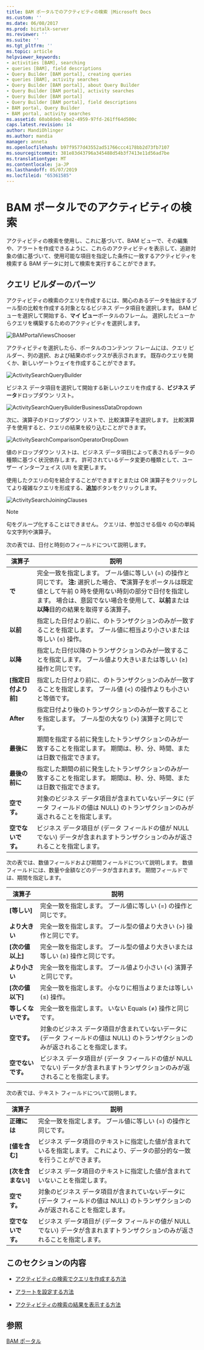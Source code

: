 ```yaml
---
title: BAM ポータルでのアクティビティの検索 |Microsoft Docs
ms.custom: ''
ms.date: 06/08/2017
ms.prod: biztalk-server
ms.reviewer: ''
ms.suite: ''
ms.tgt_pltfrm: ''
ms.topic: article
helpviewer_keywords:
- activities [BAM], searching
- queries [BAM], field descriptions
- Query Builder [BAM portal], creating queries
- queries [BAM], activity searches
- Query Builder [BAM portal], about Query Builder
- Query Builder [BAM portal], activity searches
- Query Builder [BAM portal]
- Query Builder [BAM portal], field descriptions
- BAM portal, Query Builder
- BAM portal, activity searches
ms.assetid: 60ab8deb-ebe2-4959-97fd-261ff64d500c
caps.latest.revision: 14
author: MandiOhlinger
ms.author: mandia
manager: anneta
ms.openlocfilehash: b97f9577d43552ad51766ccc4178bb2d73fb7107
ms.sourcegitcommit: 381e83d43796a345488d54b3f7413e11d56ad7be
ms.translationtype: MT
ms.contentlocale: ja-JP
ms.lasthandoff: 05/07/2019
ms.locfileid: "65361585"
---
```

# <a name="activity-searches-in-the-bam-portal"></a>BAM ポータルでのアクティビティの検索
アクティビティの検索を使用し、これに基づいて、BAM ビューで、その編集や、アラートを作成できるように、これらのアクティビティを表示して、追跡対象の値に基づいて、使用可能な項目を指定した条件に一致するアクティビティを検索する BAM データに対して検索を実行することができます。  
  
## <a name="parts-of-the-query-builder"></a>クエリ ビルダーのパーツ  
 アクティビティの検索のクエリを作成するには、関心のあるデータを抽出するブール型の比較を作成する対象となるビジネス データ項目を選択します。 BAM ビューを選択して開始する、**マイ ビュー**ポータルのフレーム。 選択したビューからクエリを構築するためのアクティビティを選択します。  
  
 ![](../core/media/bamportalviewschooser.gif "BAMPortalViewsChooser")  
  
 アクティビティを選択したら、ポータルのコンテンツ フレームには、クエリ ビルダー、列の選択、および結果のボックスが表示されます。 既存のクエリを開くか、新しいゲートウェイを作成することができます。  
  
 ![](../core/media/activitysearchquerybuilder.gif "ActivitySearchQueryBuilder")  
  
 ビジネス データ項目を選択して開始する新しいクエリを作成する、**ビジネス データ**ドロップダウン リスト。  
  
 ![](../core/media/activitysearchquerybuilderbusinessdatadropdown.gif "ActivitySearchQueryBuilderBusinessDataDropdown")  
  
 次に、演算子のドロップダウン リストで、比較演算子を選択します。 比較演算子を使用すると、クエリの結果を絞り込むことができます。  
  
 ![](../core/media/activitysearchcomparisonoperatordropdown.gif "ActivitySearchComparisonOperatorDropDown")  
  
 値のドロップダウン リストは、ビジネス データ項目によって表されるデータの種類に基づく状況依存します。 許可されているデータ変更の種類として、ユーザー インターフェイス (UI) を変更します。  
  
 使用したクエリの句を結合することができますとまたは OR 演算子をクリックしてより複雑なクエリを形成する、**追加**ボタンをクリックします。  
  
 ![](../core/media/activitysearchjoiningclauses.gif "ActivitySearchJoiningClauses")  
  
> [!NOTE]
>  句をグループ化することはできません。 クエリは、参加させる個々 の句の単純な文字列や演算子。  
  
 次の表では、日付と時刻のフィールドについて説明します。  
  
|演算子|説明|  
|--------------|-----------------|  
|**で**|完全一致を指定します。 ブール値に等しい (=) の操作と同じです。 **注:** 選択した場合、**で**演算子をポータルは既定値として午前 0 時を使用ない時刻の部分で日付を指定します。 場合は、意図でない場合を使用して、**以前**または**以降**目的の結果を取得する演算子。|  
|**以前**|指定した日付より前に、のトランザクションのみが一致することを指定します。 ブール値に相当より小さいまたは等しい (≤) 操作。|  
|**以降**|指定した日付以降のトランザクションのみが一致することを指定します。 ブール値より大きいまたは等しい (≥) 操作と同じです。|  
|**[指定日付より前]**|指定した日付より前に、のトランザクションのみが一致することを指定します。 ブール値 (<) の操作よりも小さいと等価です。|  
|**After**|指定日付より後のトランザクションのみが一致することを指定します。 ブール型の大なり (>) 演算子と同じです。|  
|**最後に**|期間を指定する前に発生したトランザクションのみが一致することを指定します。 期間は、秒、分、時間、または日数で指定できます。|  
|**最後の前に**|指定した期間の前に発生したトランザクションのみが一致することを指定します。 期間は、秒、分、時間、または日数で指定できます。|  
|**空です。**|対象のビジネス データ項目が含まれていないデータに (データ フィールドの値は NULL) のトランザクションのみが返されることを指定します。|  
|**空でないです。**|ビジネス データ項目が (データ フィールドの値が NULL でない) データが含まれますトランザクションのみが返されることを指定します。|  
  
 次の表では、数値フィールドおよび期間フィールドについて説明します。 数値フィールドには、数量や金額などのデータが含まれます。 期間フィールドでは、期間を指定します。  
  
|演算子|説明|  
|--------------|-----------------|  
|**[等しい]**|完全一致を指定します。 ブール値に等しい (=) の操作と同じです。|  
|**より大きい**|完全一致を指定します。 ブール型の値より大きい (>) 操作と同じです。|  
|**[次の値以上]**|完全一致を指定します。 ブール型の値より大きいまたは等しい (≥) 操作と同じです。|  
|**より小さい**|完全一致を指定します。 ブール値より小さい (<) 演算子と同じです。|  
|**[次の値以下]**|完全一致を指定します。 小なりに相当よりまたは等しい (≤) 操作。|  
|**等しくないです。**|完全一致を指定します。 いない Equals (≠) 操作と同じです。|  
|**空です。**|対象のビジネス データ項目が含まれていないデータに (データ フィールドの値は NULL) のトランザクションのみが返されることを指定します。|  
|**空でないです。**|ビジネス データ項目が (データ フィールドの値が NULL でない) データが含まれますトランザクションのみが返されることを指定します。|  
  
 次の表では、テキスト フィールドについて説明します。  
  
|演算子|説明|  
|--------------|-----------------|  
|**正確には**|完全一致を指定します。 ブール値に等しい (=) の操作と同じです。|  
|**[値を含む]**|ビジネス データ項目のテキストに指定した値が含まれているを指定します。 これにより、データの部分的な一致を行うことができます。|  
|**[次を含まない]**|ビジネス データ項目のテキストに指定した値が含まれていないことを指定します。|  
|**空です。**|対象のビジネス データ項目が含まれていないデータに (データ フィールドの値は NULL) のトランザクションのみが返されることを指定します。|  
|**空でないです。**|ビジネス データ項目が (データ フィールドの値が NULL でない) データが含まれますトランザクションのみが返されることを指定します。|  
  
## <a name="in-this-section"></a>このセクションの内容  
  
-   [アクティビティの検索でクエリを作成する方法](../core/how-to-create-a-query-in-activity-search.md)  
  
-   [アラートを設定する方法](../core/how-to-set-an-alert.md)  
  
-   [アクティビティの検索の結果を表示する方法](../core/how-to-view-the-results-of-an-activity-search.md)  
  
## <a name="see-also"></a>参照  
 [BAM ポータル](../core/bam-portal.md)